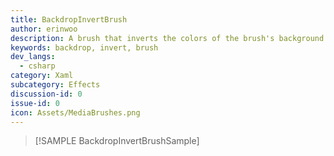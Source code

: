 ```yaml
---
title: BackdropInvertBrush
author: erinwoo  
description: A brush that inverts the colors of the brush's background in the application
keywords: backdrop, invert, brush
dev_langs:
  - csharp
category: Xaml
subcategory: Effects
discussion-id: 0
issue-id: 0
icon: Assets/MediaBrushes.png
---
```


> [!SAMPLE BackdropInvertBrushSample]
